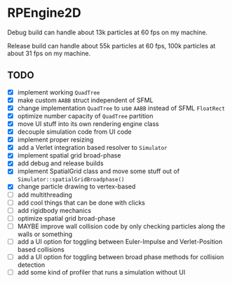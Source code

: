 # RPEngine2D

Debug build can handle about 13k particles at 60 fps on my machine.

Release build can handle about 55k particles at 60 fps, 100k particles at about
31 fps on my machine.

## TODO

- [x] implement working `QuadTree`
- [x] make custom `AABB` struct independent of SFML
- [x] change implementation `QuadTree` to use `AABB` instead of SFML `FloatRect`
- [x] optimize number capacity of `QuadTree` partition
- [x] move UI stuff into its own rendering engine class
- [x] decouple simulation code from UI code
- [x] implement proper resizing
- [x] add a Verlet integration based resolver to `Simulator`
- [x] implement spatial grid broad-phase
- [x] add debug and release builds
- [x] implement SpatialGrid class and move some stuff out of
  `Simulator::spatialGridBroadphase()`
- [x] change particle drawing to vertex-based
- [ ] add multithreading
- [ ] add cool things that can be done with clicks
- [ ] add rigidbody mechanics
- [ ] optimize spatial grid broad-phase
- [ ] MAYBE improve wall collision code by only checking particles along the
  walls or something
- [ ] add a UI option for toggling between Euler-Impulse and Verlet-Position
  based collisions
- [ ] add a UI option for toggling between broad phase methods for collision
  detection
- [ ] add some kind of profiler that runs a simulation without UI
